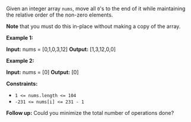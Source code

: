 Given an integer array `nums`, move all `0`'s to the end of it while maintaining the relative order of the non-zero elements.

**Note** that you must do this in-place without making a copy of the array.

**Example 1:**

**Input:** nums = \[0,1,0,3,12\]
**Output:** \[1,3,12,0,0\]

**Example 2:**

**Input:** nums = \[0\]
**Output:** \[0\]

**Constraints:**

*   `1 <= nums.length <= 104`
*   `-231 <= nums[i] <= 231 - 1`

**Follow up:** Could you minimize the total number of operations done?